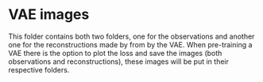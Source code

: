# VAE images
This folder contains both two folders, one for the observations and another one for the reconstructions made by from by the VAE.
When pre-training a VAE there is the option to plot the loss and save the images (both observations and reconstructions), these images will be put in their respective folders.
